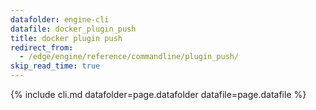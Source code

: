 ```yaml
---
datafolder: engine-cli
datafile: docker_plugin_push
title: docker plugin push
redirect_from:
  - /edge/engine/reference/commandline/plugin_push/
skip_read_time: true
---
```

<!--
Sorry, but the contents of this page are automatically generated from
Docker's source code. If you want to suggest a change to the text that appears
here, you'll need to find the string by searching this repo:

https://github.com/docker/cli
-->
{% include cli.md datafolder=page.datafolder datafile=page.datafile %}
